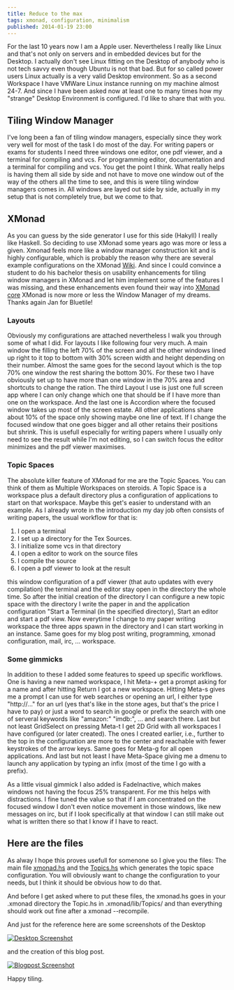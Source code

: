 ```yaml
---
title: Reduce to the max
tags: xmonad, configuration, minimalism
published: 2014-01-19 23:00
---
```


For the last 10 years now I am a Apple user. Nevertheless I really like Linux and that's not only on servers and in embedded devices but for the Desktop. I actually don't see Linux fitting on the Desktop of anybody who is not tech savvy even though Ubuntu is not that bad. But for so called power users Linux actually is a very valid Desktop environment. So as a second Workspace I have VMWare Linux instance running on my machine almost 24-7. And since I have been asked now at least one to many times how my "strange" Desktop Environment is configured. I'd like to share that with you.

<!--more-->

## Tiling Window Manager

I've long been a fan of tiling window managers, especially since they work very well for most of the task I do most of the day. For writing papers or exams for students I need three windows one editor, one pdf viewer, and a terminal for compiling and vcs. For programming editor, documentation and a terminal for compiling and vcs. You get the point I think. What really helps is having them all side by side and not have to move one window out of the way of the others all the time to see, and this is were tiling window managers comes in. All windows are layed out side by side, actually in my setup that is not completely true, but we come to that. 

## XMonad

As you can guess by the side generator I use for this side (Hakyll) I really like Haskell. So deciding to use XMonad some years ago was more or less a given. Xmonad feels more like a window manager construction kit and is highly configurable, which is probably the reason why there are several example configurations on the XMonad [Wiki](http://www.haskell.org/haskellwiki/Xmonad/Config_archive). And since I could convince a student to do his bachelor thesis on usability enhancements for tiling window managers in XMonad and let him implement some of the features I was missing, and these enhancements even found their way into [XMonad core](http://xmonad.wordpress.com/2009/12/06/bluetile.-branch-merged-into-xmonad/) XMonad is now more or less the Window Manager of my dreams. Thanks again Jan for Bluetile! 

### Layouts
Obviously my configurations are attached nevertheless I walk you through some of what I did. For layouts I like following four very much. A main window the filling the left 70% of the screen and all the other windows lined up right to it top to bottom with 30% screen width and height depending on their number. Almost the same goes for the second layout which is the top 70% one window the rest sharing the bottom 30%. For these two I have obviously set up to have more than one window in the 70% area and shortcuts to change the ration. The third Layout I use is just one full screen app where I can only change which one that should be if I have more than one on the workspace. And the last one is Accordion where the focused window takes up most of the screen estate. All other applications share about 10% of the space only showing maybe one line of text. If I change the focused window that one goes bigger and all other retains their positions but shrink. This is usefull especially for writing papers where I usually only need to see the result while I'm not editing, so I can switch focus the editor minimizes and the pdf viewer maximises.


### Topic Spaces 
The absolute killer feature of XMonad for me are the Topic Spaces. You can think of them as Multiple Workspaces on steroids. A Topic Space is a workspace plus a default directory plus a configuration of applications to start on that workspace. Maybe this get's easier to understand with an example. As I already wrote in the introduction my day job often consists of writing papers, the usual workflow for that is: 

1. I open a terminal 
2. I set up a directory for the Tex Sources.
3. I initialize some vcs in that directory
4. I open a editor to work on the source files
5. I compile the source 
6. I open a pdf viewer to look at the result

this window configuration of a pdf viewer (that auto updates with every compilation) the terminal and the editor stay open in the directory the whole time. So after the initial creation of the directory I can configure a new topic space with the directory I write the paper in and the application configuration "Start a Terminal (in the specified directory), Start an editor and start a pdf view. Now everytime I change to my paper writing workspace the three apps spawn in the directory and I can start working in an instance. Same goes for my blog post writing, programming, xmonad configuration, mail, irc, ... workspace. 


### Some gimmicks
In addition to these I added some features to speed up specific workflows. One is having a new named workspace, I hit Meta-+ get a prompt asking for a name and after hitting Return I got a new workspace. Hitting Meta-s gives me a prompt I can use for web searches or opening an url, I either type "http://..." for an url  (yes that's like in the stone ages, but that's the price I have to pay) or just a word to search in google or prefix the search with one of serveral keywords like "amazon:" "imdb:", ... and search there. Last but not least GridSelect on pressing Meta-t I get 2D Grid with all workspaces I have configured (or later created). The ones I created earlier, i.e., further to the top in the configuration are more to the center and reachable with fewer keystrokes of the arrow keys. Same goes for Meta-g for all open applications. And last but not least I have Meta-Space giving me a dmenu to launch any application by typing an infix (most of the time I go with a prefix). 

As a little visual gimmick I also added is FadeInactive, which makes windows not having the focus 25% transparent. For me this helps with distractions. I fine tuned the value so that if I am concentrated on the focused window I don't even notice movement in those windows, like new messages on irc, but if I look specifically at that window I can still make out what is written there so that I know if I have to react. 

## Here are the files

As alway I hope this proves usefull for somenone so I give you the files: The main file [xmonad.hs](/assets/documents/xmonad.hs) and the [Topics.hs](/assets/documents/Topics.hs) which generates the topic space configuration. You will obviously want to change the configuration to your needs, but I think it should be obvious how to do that. 

And before I get asked where to put these files, the xmonad.hs goes in your .xmonad directory the Topic.hs in .xmonad/lib/Topics/ and than everything should work out fine after a <span class="tt">xmonad --recompile</span>.

And just for the reference here are some screenshots of the Desktop

[![Desktop Screenshot](/assets/images/Desktop_thumb.jpg)](/assets/images/Desktop.jpg)

and the creation of this blog post.

[![Blogpost Screenshot](/assets/images/Blogpost_thumb.jpg)](/assets/images/Blogpost.jpg)

Happy tiling.

